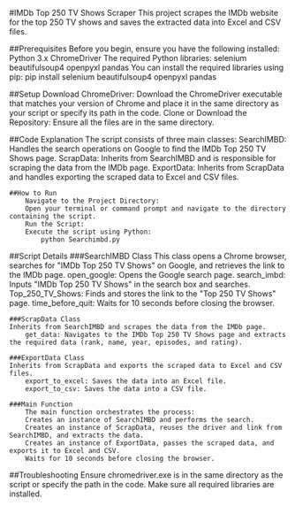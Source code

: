 #IMDb Top 250 TV Shows Scraper
This project scrapes the IMDb website for the top 250 TV shows and saves the extracted data into Excel and CSV files.

##Prerequisites
Before you begin, ensure you have the following installed:
    Python 3.x
    ChromeDriver
    The required Python libraries:
        selenium
        beautifulsoup4
        openpyxl
        pandas
You can install the required libraries using pip:
    pip install selenium beautifulsoup4 openpyxl pandas

##Setup
    Download ChromeDriver:
    Download the ChromeDriver executable that matches your version of Chrome and place it in the same directory as your script or specify its path in the code.
    Clone or Download the Repository:
    Ensure all the files are in the same directory.

##Code Explanation
The script consists of three main classes:
    SearchIMBD: Handles the search operations on Google to find the IMDb Top 250 TV Shows page.
    ScrapData: Inherits from SearchIMBD and is responsible for scraping the data from the IMDb page.
    ExportData: Inherits from ScrapData and handles exporting the scraped data to Excel and CSV files.
    
    ##How to Run
        Navigate to the Project Directory:
        Open your terminal or command prompt and navigate to the directory containing the script.
        Run the Script:
        Execute the script using Python:
            python Searchimbd.py

##Script Details
    ###SearchIMBD Class
    This class opens a Chrome browser, searches for "IMDb Top 250 TV Shows" on Google, and retrieves the link to the IMDb page.
        open_google: Opens the Google search page.
        search_imbd: Inputs "IMDb Top 250 TV Shows" in the search box and searches.
        Top_250_TV_Shows: Finds and stores the link to the "Top 250 TV Shows" page.
        time_before_quit: Waits for 10 seconds before closing the browser.

    ###ScrapData Class
    Inherits from SearchIMBD and scrapes the data from the IMDb page.
        get_data: Navigates to the IMDb Top 250 TV Shows page and extracts the required data (rank, name, year, episodes, and rating).

    ###ExportData Class
    Inherits from ScrapData and exports the scraped data to Excel and CSV files.
        export_to_excel: Saves the data into an Excel file.
        export_to_csv: Saves the data into a CSV file.

    ###Main Function
        The main function orchestrates the process:
        Creates an instance of SearchIMBD and performs the search.
        Creates an instance of ScrapData, reuses the driver and link from SearchIMBD, and extracts the data.
        Creates an instance of ExportData, passes the scraped data, and exports it to Excel and CSV.
        Waits for 10 seconds before closing the browser.

##Troubleshooting
    Ensure chromedriver.exe is in the same directory as the script or specify the path in the code.
    Make sure all required libraries are installed.
